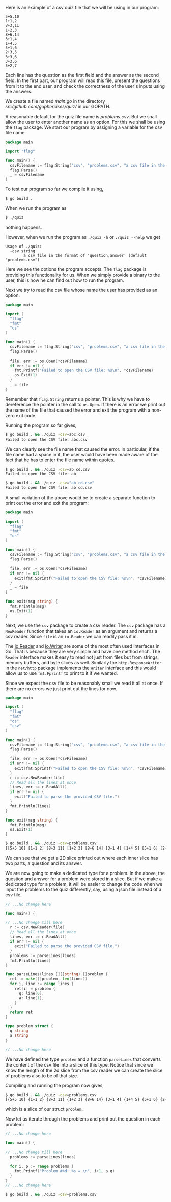 Here is an example of a csv quiz file that we will be using in our program:

```csv
5+5,10
1+1,2
8+3,11
1+2,3
8+6,14
3+1,4
1+4,5
5+1,6
2+3,5
3+3,6
3+3,6
5+2,7
```

Each line has the question as the first field and the answer as the second field. In the first part, our program will read this file, present the questions from it to the end user, and check the correctness of the user's inputs using the answers.

We create a file named *main.go* in the directory *src/github.com/gophercises/quiz/* in our GOPATH.

A reasonable default for the quiz file name is *problems.csv*. But we shall allow the user to enter another name as an option. For this we shall be using the `flag` package. We start our program by assigning a variable for the csv file name.


```Go
package main

import "flag"

func main() {
  csvFilename := flag.String("csv", "problems.csv", "a csv file in the format of 'question,answer'")
  flag.Parse()
  _ = csvFilename
}
```

To test our program so far we compile it using,
```bash
$ go build .
```
When we run the program as
```bash
$ ./quiz
```
nothing happens.

However, when we run the program as `./quiz -h` or `./quiz --help` we get
```
Usage of ./quiz:
  -csv string
        a csv file in the format of 'question,answer' (default "problems.csv")
```

Here we see the options the program accepts. The `flag` package is providing this functionality for us. When we simply provide a binary to the user, this is how he can find out how to run the program.

Next we try to read the csv file whose name the user has provided as an option.
```Go
package main

import (
  "flag"
  "fmt"
  "os"
)

func main() {
  csvFilename := flag.String("csv", "problems.csv", "a csv file in the format of 'question,answer'")
  flag.Parse()
  
  file, err := os.Open(*csvFilename)
  if err != nil {
    fmt.Printf("Failed to open the CSV file: %s\n", *csvFilename)
    os.Exit(1)
  }
  _ = file
}
```
Remember that `flag.String` returns a pointer. This is why we have to dereference the pointer in the call to `os.Open`. If there is an  error we print out the name of the file that caused the error and exit the program with a non-zero exit code.

Running the program so far gives,
```bash
$ go build . && ./quiz -csv=abc.csv
Failed to open the CSV file: abc.csv
```

We can clearly see the file name that caused the error. In particular, if the file name had a space in it, the user would have been made aware of the fact that he has to enter the file name within quotes.

```bash
$ go build . && ./quiz -csv=ab cd.csv
Failed to open the CSV file: ab
```

```bash
$ go build . && ./quiz -csv="ab cd.csv"
Failed to open the CSV file: ab cd.csv
```

A small variation of the above would be to create a separate function to print out the error and exit the program:

```Go
package main

import (
  "flag"
  "fmt"
  "os"
)

func main() {
  csvFilename := flag.String("csv", "problems.csv", "a csv file in the format of 'question,answer'")
  flag.Parse()
  
  file, err := os.Open(*csvFilename)
  if err != nil {
    exit(fmt.Sprintf("Failed to open the CSV file: %s\n", *csvFilename))
  }
  _ = file
}

func exit(msg string) {
  fmt.Println(msg)
  os.Exit(1)
}
```

Next, we use the `csv` package to create a csv reader. The `csv` package has a `NewReader` function that takes an `io.Reader` as an argument and returns a csv reader. Since `file` is an `io.Reader` we can readily pass it in.

The [io.Reader](https://golang.org/pkg/io/#Reader) and [io.Writer](https://golang.org/pkg/io/#Writer) are some of the most often used interfaces in Go. That is because they are very simple and have one method each. The `Reader` interface makes it easy to read not just from files but from strings, memory buffers, and byte slices as well. Similarly the `http.ResponseWriter` in the `net/http` package implements the `Writer` interface and this would allow us to use `fmt.Fprintf` to print to it if we wanted.

Since we expect the csv file to be reasonably small we read it all at once. If there are no errors we just print out the lines for now.

```Go
package main

import (
  "flag"
  "fmt"
  "os"
  "csv"
)

func main() {
  csvFilename := flag.String("csv", "problems.csv", "a csv file in the format of 'question,answer'")
  flag.Parse()
  
  file, err := os.Open(*csvFilename)
  if err != nil {
    exit(fmt.Sprintf("Failed to open the CSV file: %s\n", *csvFilename))
  }
  r := csv.NewReader(file)
  // Read all the lines at once
  lines, err := r.ReadAll()
  if err != nil {
    exit("Failed to parse the provided CSV file.")
  }
  fmt.Println(lines)
}

func exit(msg string) {
  fmt.Println(msg)
  os.Exit(1)
}
```
```bash
$ go build . && ./quiz -csv=problems.csv
[[5+5 10] [1+1 2] [8+3 11] [1+2 3] [8+6 14] [3+1 4] [1+4 5] [5+1 6] [2+3 5] [3+3 6] [2+4 6] [5+2 7]]
```

We can see that we get a 2D slice printed out where each inner slice has two parts, a question and its answer.

We are now going to make a dedicated type for a problem. In the above, the question and answer for a problem were stored in a slice. But if we make a dedicated type for a problem, it will be easier to change the code when we input the problems to the quiz differently, say, using a json file instead of a csv file.

```Go
// ...No change here

func main() {

// ...No change till here
  r := csv.NewReader(file)
  // Read all the lines at once
  lines, err := r.ReadAll()
  if err != nil {
    exit("Failed to parse the provided CSV file.")
  }
  problems := parseLines(lines)
  fmt.Println(lines)
}

func parseLines(lines [][]string) []problem {
  ret := make([]problem, len(lines))
  for i, line := range lines {
    ret[i] = problem {
      q: line[0],
      a: line[1],
    }
  }
  return ret
}

type problem struct {
  q string
  a string
}

// ...No change here
```

We have defined the type `problem` and a function `parseLines` that converts the content of the csv file into a slice of this type. Notice that since we know the length of the 2d slice from the csv reader we can create the slice of problems also to be of that size.

Compiling and running the program now gives,

```bash
$ go build . && ./quiz -csv=problems.csv
[{5+5 10} {1+1 2} {8+3 11} {1+2 3} {8+6 14} {3+1 4} {1+4 5} {5+1 6} {2+3 5} {3+3 6} {2+4 6} {5+2 7}]
```

which is a slice of our struct `problem`.

Now let us iterate through the problems and print out the question in each problem:

```Go
// ...No change here

func main() {

// ...No change till here
  problems := parseLines(lines)
  
  for i, p := range problems {
    fmt.Printf("Problem #%d: %s = \n", i+1, p.q)
  }
}
// ...No change here
```

```bash
$ go build . && ./quiz -csv=problems.csv
```
